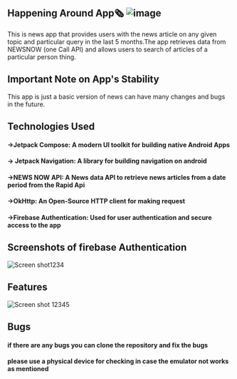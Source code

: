  ## Happening Around App🗞️ ![image](https://github.com/ranadheeraj/Happening_Around/assets/93979078/3ac491f2-1d89-476a-8c70-7c65fa40ccdb)

 This is news app that provides users with the news article on any given topic and particular query in the last 5 months.The app retrieves data from NEWSNOW (one Call API) and allows users to search of articles of a particular person thing.
 ## Important Note on App's Stability
 This app is just a basic version of news can have many changes and bugs in the future.
 ## Technologies Used
 #### ->Jetpack Compose: A modern UI toolkit for building native Android Apps 
 #### -> Jetpack Navigation: A library for building navigation on android
 #### ->NEWS NOW API: A News data API to retrieve news articles from a date period from the Rapid Api 
 #### ->OkHttp: An Open-Source HTTP client for making request 
 #### ->Firebase Authentication: Used for user authentication and secure access to the app
 ## Screenshots of firebase Authentication
 ![Screen shot1234](https://github.com/ranadheeraj/Happening_Around/assets/93979078/a3c65bae-a161-493b-9d7b-bc14cf854bac)
 ## Features
 ![Screen shot 12345](https://github.com/ranadheeraj/Happening_Around/assets/93979078/ad6ed823-9895-4ede-b955-bef2df9af28d)
 ##  Bugs
 #### if there are any bugs you can clone the repository and fix the bugs

#### please use a physical device for checking in case the emulator not works as mentioned
 
